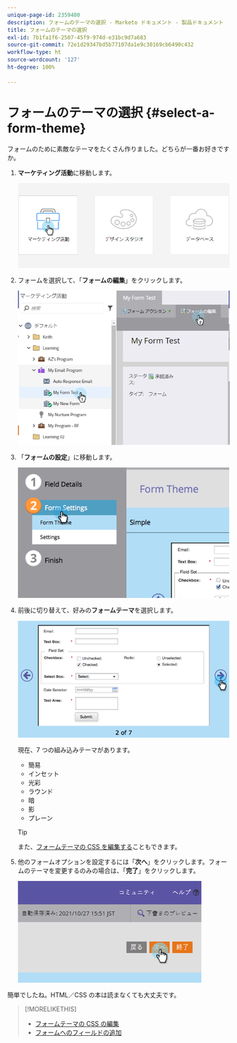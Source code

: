 ```yaml
---
unique-page-id: 2359400
description: フォームのテーマの選択 - Marketo ドキュメント - 製品ドキュメント
title: フォームのテーマの選択
exl-id: 7b1fa1f6-2507-45f9-974d-e31bc9d7a683
source-git-commit: 72e1d29347bd5b77107da1e9c30169cb6490c432
workflow-type: ht
source-wordcount: '127'
ht-degree: 100%

---
```


# フォームのテーマの選択 {#select-a-form-theme}

フォームのために素敵なテーマをたくさん作りました。どちらが一番お好きですか。

1. **マーケティング活動**&#x200B;に移動します。

   ![](assets/login-marketing-activities-1.png)

1. フォームを選択して、「**フォームの編集**」をクリックします。

   ![](assets/editform.png)

1. 「**フォームの設定**」に移動します。

   ![](assets/image2014-9-15-17-7-7.png)

1. 前後に切り替えて、好みの&#x200B;**フォームテーマ**&#x200B;を選択します。

   ![](assets/image2014-9-15-17-3a7-3a20.png)

   現在、7 つの組み込みテーマがあります。

   * 簡易
   * インセット
   * 光彩
   * ラウンド
   * 暗
   * 影
   * プレーン

   >[!TIP]
   >
   >また、[フォームテーマの CSS を編集する](/help/marketo/product-docs/demand-generation/forms/form-design/edit-the-css-of-a-form-theme.md)こともできます。

1. 他のフォームオプションを設定するには「**次へ**」をクリックします。フォームのテーマを変更するのみの場合は、「**完了**」をクリックします。

   ![](assets/image2014-9-15-17-3a8-3a22.png)

簡単でしたね。HTML／CSS の本は読まなくても大丈夫です。

>[!MORELIKETHIS]
>
>* [フォームテーマの CSS の編集](/help/marketo/product-docs/demand-generation/forms/form-design/edit-the-css-of-a-form-theme.md)
>* [フォームへのフィールドの追加](/help/marketo/product-docs/demand-generation/forms/creating-a-form/add-a-field-to-a-form.md)

